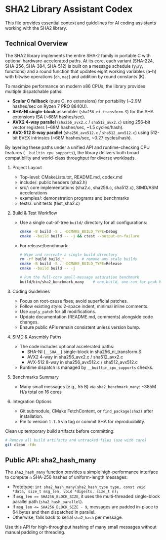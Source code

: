 SHA2 Library Assistant Codex
===========================

This file provides essential context and guidelines for AI coding assistants working with the SHA2 library.

## Technical Overview
The SHA2 library implements the entire SHA-2 family in portable C with optional hardware-accelerated paths.
At its core, each variant (SHA-224, SHA-256, SHA-384, SHA-512) is built on a message schedule (γ₀/γ₁ functions) and a round function
that updates eight working variables (a–h) with bitwise operations (`ch`, `maj`) and addition by round constants (K).

To maximize performance on modern x86 CPUs, the library provides multiple dispatchable paths:
- **Scalar C fallback** (pure C, no extensions) for portability (~2.9M hashes/sec on Ryzen 7 PRO 8840U).
- **SHA-NI single-block** assembler (`sha256_ni_transform.S`) for the SHA extensions ISA (~68M hashes/sec).
- **AVX2 4-way parallel** (`sha256_avx2.c` / `sha512_avx2.c`) using 256-bit vector registers (~68M hashes/sec, ~1.5 cycles/hash).
- **AVX-512 8-way parallel** (`sha256_avx512.c` / `sha512_avx512.c`) using 512-bit EVEX intrinsics (~68M hashes/sec, ~0.27 cycles/hash).

By layering these paths under a unified API and runtime-checking CPU features (`__builtin_cpu_supports`),
the library delivers both broad compatibility and world-class throughput for diverse workloads.

1. Project Layout
   - Top-level: CMakeLists.txt, README.md, codex.md
   - include/: public headers (sha2.h)
   - src/: core implementations (sha2.c, sha256.c, sha512.c), SIMD/ASM accelerations
   - examples/: demonstration programs and benchmarks
   - tests/: unit tests (test_sha2.c)

2. Build & Test Workflow
   - Use a single out-of-tree `build/` directory for all configurations:
     ```bash
     cmake -B build -S . -DCMAKE_BUILD_TYPE=Debug
     cmake --build build -- -j && ctest --output-on-failure
     ```
   - For release/benchmark:
     ```bash
     # Wipe and recreate a single build directory
     rm -rf build build_*        # remove any stale builds
     cmake -B build -S . -DCMAKE_BUILD_TYPE=Release
     cmake --build build -- -j
     ```
     ```bash
     # Run the full-core small-message saturation benchmark
     build/bin/sha2_benchmark_many    # one-build, one-run for peak MH/s
     ```

3. Coding Guidelines
   - Focus on root-cause fixes; avoid superficial patches.
   - Follow existing style: 2-space indent, minimal inline comments.
   - Use `apply_patch` for all modifications.
   - Update documentation (README.md, comments) alongside code changes.
   - Ensure public APIs remain consistent unless version bump.

4. SIMD & Assembly Paths
   - The code includes optional accelerated paths:
     * SHA-NI (`__SHA__`) single-block in sha256_ni_transform.S
     * AVX2 4-way in sha256_avx2.c / sha512_avx2.c
     * AVX-512 8-way in sha256_avx512.c / sha512_avx512.c
   - Runtime dispatch is managed by `__builtin_cpu_supports` checks.

5. Benchmarks Summary
   - Many small messages (e.g., 55 B) via `sha2_benchmark_many`: ~385M H/s total on 16 cores

6. Integration Options
   - Git submodule, CMake FetchContent, or `find_package(sha2)` after installation.
   - Pin to version `1.1.0` via tag or commit SHA for reproducibility.

Clean up temporary build artifacts before committing:
```bash
# Remove all build artifacts and untracked files (use with care)
git clean -fdx
```
## Public API: sha2_hash_many
The `sha2_hash_many` function provides a simple high-performance interface to compute `n` SHA-256 hashes of uniform-length messages:
  - Prototype: `int sha2_hash_many(sha2_hash_type type, const void *data, size_t msg_len, void *digests, size_t n);`
  - If `msg_len == SHA256_BLOCK_SIZE`, it uses the multi-threaded single-block parallel path (`sha2_hash_parallel`).
  - If `msg_len <= SHA256_BLOCK_SIZE - 9`, messages are padded in-place to 64 bytes and then dispatched in parallel.
  - Otherwise, falls back to serial `sha2_hash` per message.

Use this API for high-throughput hashing of many small messages without manual padding or threading.
